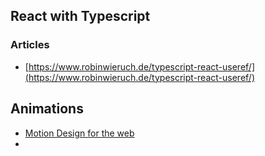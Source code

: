 ## React with Typescript
### Articles
- [https://www.robinwieruch.de/typescript-react-useref/](https://www.robinwieruch.de/typescript-react-useref/)

## Animations
- [Motion Design for the web](https://www.youtube.com/watch?v=vqXLGX0szIQ)
- 